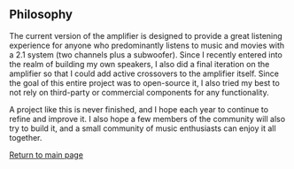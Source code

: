 ## Philosophy

The current version of the amplifier is designed to provide a great listening experience for anyone who predominantly listens to music and movies with a 2.1 system (two channels plus a subwoofer).  Since I recently entered into the realm of building my own speakers, I also did a final iteration on the amplifier so that I could add active crossovers to the amplifier itself.  Since the goal of this entire project was to open-source it, I also tried my best to not rely on third-party or commercial components for any functionality.

A project like this is never finished, and I hope each year to continue to refine and improve it.  I also hope a few members of the community will also try to build it, and a small community of music enthusiasts can enjoy it all together.

[Return to main page](/)
